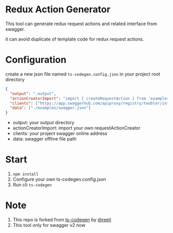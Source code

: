 # Redux Action Generator

This tool can generate redux request actions and related interface from swagger.

it can avoid duplicate of template code for redux request actions.

# Configuration
create a new json file named `ts-codegen.config.json` in your project root directory

```json
{
  "output": ".output",
  "actionCreatorImport": "import { createRequestAction } from 'examples/requestActionCreators';\n\n",
  "clients": ["https://app.swaggerhub.com/apiproxy/registry/teobler/integration-example/1.0.0"],
  "data": ["./examples/swagger.json"]
}
```

- output: your output directory
- actionCreatorImport: import your own requestActionCreator
- clients: your project swagger online address
- data: swagger offline file path

# Start
1. `npm install`
2. Configure your own ts-codegen.config.json
3. Run cli `ts-codegen`

# Note
1. This repo is forked from [ts-codegen](https://github.com/reeli/ts-codegen) by [@reeli](https://github.com/reeli)
2. This tool only for swagger v2 now
